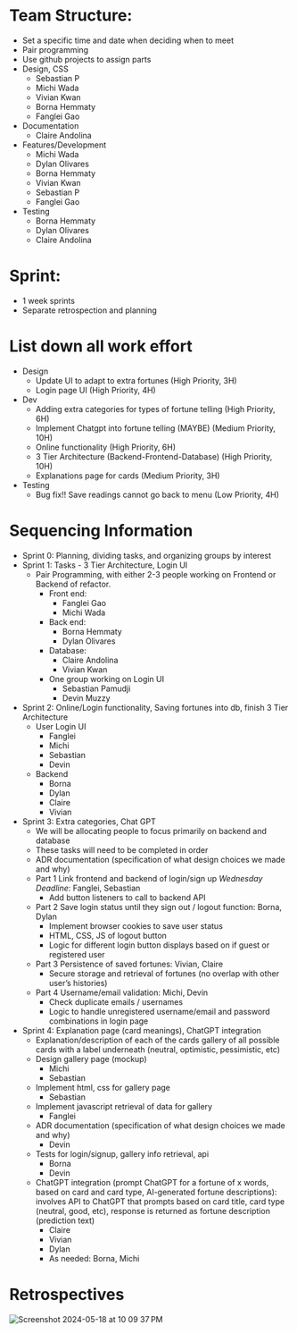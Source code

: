 # Team Structure:
  -   Set a specific time and date when deciding when to meet
  -   Pair programming
  -   Use github projects to assign parts
  -   Design, CSS
      -   Sebastian P
      -   Michi Wada
      -   Vivian Kwan
      -   Borna Hemmaty
      -   Fanglei Gao
  -   Documentation
      -   Claire Andolina
  -   Features/Development
      -   Michi Wada
      -   Dylan Olivares
      -   Borna Hemmaty
      -   Vivian Kwan
      -   Sebastian P
      -   Fanglei Gao
  -   Testing
      -   Borna Hemmaty
      -   Dylan Olivares
      -   Claire Andolina

# Sprint:
  -   1 week sprints
  -   Separate retrospection and planning

# List down all work effort
  -   Design
      -   Update UI to adapt to extra fortunes 			(High Priority, 3H)
      -   Login page UI 						(High Priority, 4H)
  -   Dev
      -   Adding extra categories for types of fortune telling 	(High Priority, 6H)
      -   Implement Chatgpt into fortune telling (MAYBE) 	(Medium Priority, 10H) 
      -   Online functionality 					(High Priority, 6H)
      -   3 Tier Architecture (Backend-Frontend-Database)	(High Priority, 10H)
      -   Explanations page for cards				(Medium Priority, 3H)
  -   Testing
      -   Bug fix!! Save readings cannot go back to menu 	(Low Priority, 4H)

# Sequencing Information
  -   Sprint 0: Planning, dividing tasks, and organizing groups by interest
  -   Sprint 1: Tasks - 3 Tier Architecture, Login UI
      -   Pair Programming, with either 2-3 people working on Frontend or Backend of refactor.
          -   Front end:
              -   Fanglei Gao
              -   Michi Wada
          -   Back end:
              -   Borna Hemmaty
              -   Dylan Olivares
          -   Database:
              -   Claire Andolina
              -   Vivian Kwan
          -   One group working on Login UI
              -   Sebastian Pamudji
              -    Devin Muzzy
  -   Sprint 2: Online/Login functionality, Saving fortunes into db, finish 3 Tier Architecture
      -   User Login UI
          -   Fanglei
          -   Michi
          -   Sebastian
          -   Devin
      -   Backend
          -   Borna
          -   Dylan
          -   Claire
          -   Vivian
  -   Sprint 3: Extra categories, Chat GPT
      -   We will be allocating people to focus primarily on backend and database
      -   These tasks will need to be completed in order
      -   ADR documentation (specification of what design choices we made and why)
      -   Part 1 Link frontend and backend of login/sign up *Wednesday Deadline*: Fanglei, Sebastian
          -    Add button listeners to call to backend API
      -   Part 2 Save login status until they sign out / logout function: Borna, Dylan
          -   Implement browser cookies to save user status
          -   HTML, CSS, JS of logout button
          -   Logic for different login button displays based on if guest or registered user
      -   Part 3 Persistence of saved fortunes: Vivian, Claire
          -   Secure storage and retrieval of fortunes (no overlap with other user’s histories)
      -   Part 4 Username/email validation: Michi, Devin
          -   Check duplicate emails / usernames
          -   Logic to handle unregistered username/email and password combinations in login page
  -   Sprint 4: Explanation page (card meanings), ChatGPT integration
        -   Explanation/description of each of the cards gallery of all possible cards with a label underneath (neutral, optimistic, pessimistic, etc)
        -   Design gallery page (mockup)
            -   Michi
            -   Sebastian
        -   Implement html, css for gallery page
            -   Sebastian
        -   Implement javascript retrieval of data for gallery
            -   Fanglei
        -   ADR documentation (specification of what design choices we made and why)
            -   Devin
        -   Tests for login/signup, gallery info retrieval, api
            -   Borna
            -   Devin
        -   ChatGPT integration (prompt ChatGPT for a fortune of x words, based on card and card type, AI-generated fortune descriptions): involves API to ChatGPT that prompts based on card title, card type (neutral, good, etc), response is returned as fortune description (prediction text)
            -   Claire
            -   Vivian
            -   Dylan
            -   As needed: Borna, Michi


# Retrospectives
![Screenshot 2024-05-18 at 10 09 37 PM](https://github.com/MichinoriW/cse112-group9/assets/108210076/d9204b0b-8c2a-4741-ae2a-cef2bd1d70ab)
